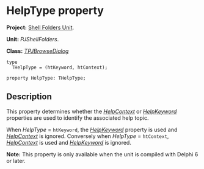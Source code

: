 <a href='Hidden comment: 
$Rev$
$Date$
'></a>

# HelpType property #

**Project:** [Shell Folders Unit](ShellFoldersUnit.md).

**Unit:** _PJShellFolders_.

**Class:** _[TPJBrowseDialog](TPJBrowseDialog.md)_

```
type
  THelpType = (htKeyword, htContext);

property HelpType: THelpType;
```

## Description ##

This property determines whether the _[HelpContext](TPJBrowseDialogHelpContext.md)_ or _[HelpKeyword](TPJBrowseDialogHelpKeyword.md)_ properties are used to identify the associated help topic.

When _HelpType_ = `htKeyword`, the _[HelpKeyword](TPJBrowseDialogHelpKeyword.md)_ property is used and _[HelpContext](TPJBrowseDialogHelpContext.md)_ is ignored. Conversely when _HelpType_ = `htContext`, _[HelpContext](TPJBrowseDialogHelpContext.md)_ is used and _[HelpKeyword](TPJBrowseDialogHelpKeyword.md)_ is ignored.

**Note:** This property is only available when the unit is compiled with Delphi 6 or later.